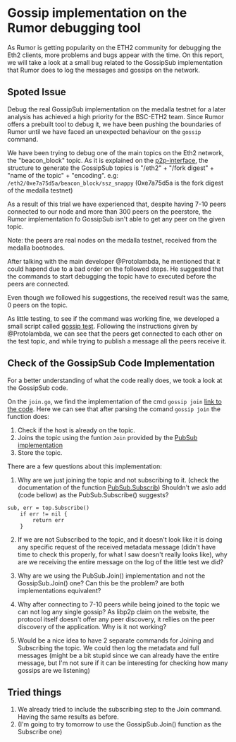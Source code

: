 # Gossip implementation on the Rumor debugging tool
As Rumor is getting popularity on the ETH2 community for debugging the Eth2 clients, more problems and bugs appear with the time. On this report, we will take a look at a small bug related to the GossipSub implementation that Rumor does to log the messages and gossips on the network.

## Spoted Issue
Debug the real GossipSub implementation on the medalla testnet for a later analysis has achieved a high priority for the BSC-ETH2 team. Since Rumor offers a prebuilt tool to debug it, we have been pushing the boundaries of Rumor until we have faced an unexpected behaviour on the `gossip` command. 

We have been trying to debug one of the main topics on the Eth2 network, the "beacon_block" topic. As it is explained on the [p2p-interface](https://github.com/ethereum/eth2.0-specs/blob/dev/specs/phase0/p2p-interface.md#encodings), the structure to generate the GossipSub topics is "/eth2" + "/fork digest" + "name of the topic" + "encoding". 
e.g: `/eth2/0xe7a75d5a/beacon_block/ssz_snappy` (0xe7a75d5a is the fork digest of the medalla testnet)

As a result of this trial we have experienced that, despite having 7-10 peers connected to our node and more than 300 peers on the peerstore, the Rumor implementation fo GossipSub isn't able to get any peer on the given topic.

Note: the peers are real nodes on the medalla testnet, received from the medalla bootnodes.

After talking with the main developer @Protolambda, he mentioned that it could hapend due to a bad order on the followed steps. He suggested that the commands to start debugging the topic have to executed before the peers are connected.

Even though we followed his suggestions, the received result was the same, 0 peers on the topic. 

As little testing, to see if the command was working fine, we developed a small script called [gossip test](https://github.com/Cortze/rumor-playground/blob/master/gossip-test/gossip-test.rumor). Following the instructions given by @Protolambda, we can see that the peers get connected to each other on the test topic, and while trying to publish a message all the peers receive it. 

## Check of the GossipSub Code Implementation
For a better understanding of what the code really does, we took a look at the GossipSub code. 

On the `join.go`, we find the implementation of the cmd `gossip join` [link to the code](https://github.com/protolambda/rumor/blob/802060022e3d052ec558da9be2196886e8a57fdb/control/actor/gossip/join.go#L19). Here we can see that after parsing the comand `gossip join` the function does:
1. Check if the host is already on the topic.
2. Joins the topic using the funtion `Join` provided by the [PubSub implementation](https://github.com/libp2p/go-libp2p-pubsub/blob/f7f33e10cc18b4a20542d0208aeaccb91ad64f99/pubsub.go#L1063)
3. Store the topic.

There are a few questions about this implementation:
1. Why are we just joining the topic and not subscribing to it.
(check the documentation of the function [PubSub.Subscrib](https://github.com/libp2p/go-libp2p-pubsub/blob/f7f33e10cc18b4a20542d0208aeaccb91ad64f99/pubsub.go#L1124)) Shouldn't we aslo add (code bellow) as the PubSub.Subscribe() suggests?
```
sub, err = top.Subscribe()
	if err != nil {
		return err
	}
```


2. If we are not Subscribed to the topic, and it doesn't look like it is doing any specific request of the received metadata message (didn't have time to check this properly, for what I saw doesn't really looks like), why are we receiving the entire message on the log of the little test we did?

3. Why are we using the PubSub.Join() implementation and not the GossipSub.Join() one? Can this be the problem? are both implementations equivalent?

4. Why after connecting to 7-10 peers while being joined to the topic we can not log any single gossip? 
As libp2p claim on the website, the protocol itself doesn't offer any peer discovery, it rellies on the peer discovery of the application. Why is it not working?

5. Would be a nice idea to have 2 separate commands for Joining and Subscribing the topic. We could then log the metadata and full messages (might be a bit stupid since we can already have the entire message, but I'm not sure if it can be interesting for checking how many gossips are we listening)

## Tried things
1. We already tried to include the subscribing step to the Join command. Having the same results as before.
2. (I'm going to try tomorrow to use the GossipSub.Join() function as the Subscribe one) 

